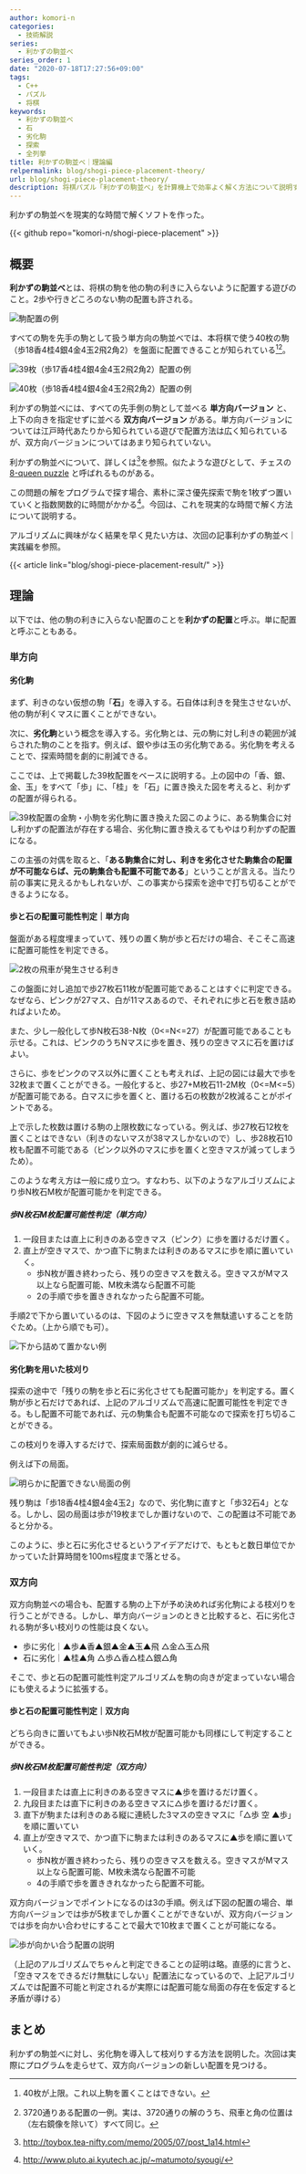 ```yaml
---
author: komori-n
categories:
  - 技術解説
series:
  - 利かずの駒並べ
series_order: 1
date: "2020-07-18T17:27:56+09:00"
tags:
  - C++
  - パズル
  - 将棋
keywords:
  - 利かずの駒並べ
  - 石
  - 劣化駒
  - 探索
  - 全列挙
title: 利かずの駒並べ｜理論編
relpermalink: blog/shogi-piece-placement-theory/
url: blog/shogi-piece-placement-theory/
description: 将棋パズル「利かずの駒並べ」を計算機上で効率よく解く方法について説明する。
---
```


利かずの駒並べを現実的な時間で解くソフトを作った。

{{< github repo="komori-n/shogi-piece-placement" >}}

## 概要

**利かずの駒並べ**とは、将棋の駒を他の駒の利きに入らないように配置する遊びのこと。2歩や行きどころのない駒の配置も許される。

![駒配置の例](http://sfenreader.appspot.com/sfen?sfen=8P%2F7NN%2F9%2F9%2FS7P%2F1P7%2F9%2F9%2F8P%20b%20-%201&lm=86 "86の歩は他の駒の利きに入っている")

すべての駒を先手の駒として扱う単方向の駒並べでは、本将棋で使う40枚の駒（歩18香4桂4銀4金4玉2飛2角2）を盤面に配置できることが知られている[^1][^2]。

[^1]: 40枚が上限。これ以上駒を置くことはできない。
[^2]: 3720通りある配置の一例。実は、3720通りの解のうち、飛車と角の位置は（左右鏡像を除いて）すべて同じ。

![39枚（歩17香4桂4銀4金4玉2飛2角2）配置の例](http://sfenreader.appspot.com/sfen?sfen=G1G1LLLPL%2F1R7%2FP1P1PPSSP%2F3R5%2FG1P1PSP1P%2F5N1PN%2FK1S1P1P1N%2F4BP1P1%2FK1G1N1PBP%20b%20 "39枚（歩17香4桂4銀4金4玉2飛2角2）配置の例")

![40枚（歩18香4桂4銀4金4玉2飛2角2）配置の例](http://sfenreader.appspot.com/sfen?sfen=G1LLLLP1G%2F1R7%2FP1PSSSP1G%2F7R1%2FK1PSPPP1P%2F3N1N3%2FK1P1P1P1P%2F3P1P2N%2FG1PBPBP1N%20b%20-%201 "40枚（歩18香4桂4銀4金4玉2飛2角2）配置の例")

利かずの駒並べには、すべての先手側の駒として並べる **単方向バージョン** と、上下の向きを指定せずに並べる **双方向バージョン** がある。単方向バージョンについては江戸時代あたりから知られている遊びで配置方法は広く知られているが、双方向バージョンについてはあまり知られていない。

利かずの駒並べについて、詳しくは[^3]を参照。似たような遊びとして、チェスの [8-queen puzzle](https://en.wikipedia.org/wiki/Eight_queens_puzzle) と呼ばれるものがある。

[^3]: <http://toybox.tea-nifty.com/memo/2005/07/post_1a14.html>

この問題の解をプログラムで探す場合、素朴に深さ優先探索で駒を1枚ずつ置いていくと指数関数的に時間がかかる[^4]。今回は、これを現実的な時間で解く方法について説明する。

[^4]: <http://www.pluto.ai.kyutech.ac.jp/~matumoto/syougi/>

アルゴリズムに興味がなく結果を早く見たい方は、次回の記事利かずの駒並べ｜実践編を参照。

{{< article link="blog/shogi-piece-placement-result/" >}}

## 理論

以下では、他の駒の利きに入らない配置のことを**利かずの配置**と呼ぶ。単に配置と呼ぶこともある。

### 単方向

#### 劣化駒

まず、利きのない仮想の駒「**石**」を導入する。石自体は利きを発生させないが、他の駒が利くマスに置くことができない。

次に、**劣化駒**という概念を導入する。劣化駒とは、元の駒に対し利きの範囲が減らされた駒のことを指す。例えば、銀や歩は玉の劣化駒である。劣化駒を考えることで、探索時間を劇的に削減できる。

ここでは、上で掲載した39枚配置をベースに説明する。上の図中の「香、銀、金、玉」をすべて「歩」に、「桂」を「石」に置き換えた図を考えると、利かずの配置が得られる。

![39枚配置の金駒・小駒を劣化駒に置き換えた図](feature.png "金駒小駒を劣化駒に置き換えた図。利かずの配置になっている。")このように、ある駒集合に対し利かずの配置法が存在する場合、劣化駒に置き換えるてもやはり利かずの配置になる。

この主張の対偶を取ると、「**ある駒集合に対し、利きを劣化させた駒集合の配置が不可能ならば、元の駒集合も配置不可能である**」ということが言える。当たり前の事実に見えるかもしれないが、この事実から探索を途中で打ち切ることができるようになる。

#### 歩と石の配置可能性判定｜単方向

盤面がある程度埋まっていて、残りの置く駒が歩と石だけの場合、そこそこ高速に配置可能性を判定できる。

![2枚の飛車が発生させる利き](sfen-1-1.png "青で示したマスは、すでにある駒が利いている。また、ピンクで示したマスは、一段目または青の真下のマスである。")

この盤面に対し追加で歩27枚石11枚が配置可能であることはすぐに判定できる。なぜなら、ピンクが27マス、白が11マスあるので、それぞれに歩と石を敷き詰めればよいため。

また、少し一般化して歩N枚石38-N枚（0&lt;=N&lt;=27）が配置可能であることも示せる。これは、ピンクのうちNマスに歩を置き、残りの空きマスに石を置けばよい。

さらに、歩をピンクのマス以外に置くことも考えれば、上記の図には最大で歩を32枚まで置くことができる。一般化すると、歩27+M枚石11-2M枚（0&lt;=M&lt;=5）が配置可能である。白マスに歩を置くと、置ける石の枚数が2枚減ることがポイントである。

上で示した枚数は置ける駒の上限枚数になっている。例えば、歩27枚石12枚を置くことはできない（利きのないマスが38マスしかないので）し、歩28枚石10枚も配置不可能である（ピンク以外のマスに歩を置くと空きマスが減ってしまうため）。

このような考え方は一般に成り立つ。すなわち、以下のようなアルゴリズムにより歩N枚石M枚が配置可能かを判定できる。

##### 歩N枚石M枚配置可能性判定（単方向）

1. 一段目または直上に利きのある空きマス（ピンク）に歩を置けるだけ置く。
2. 直上が空きマスで、かつ直下に駒または利きのあるマスに歩を順に置いていく。
   - 歩N枚が置き終わったら、残りの空きマスを数える。空きマスがMマス以上なら配置可能、M枚未満なら配置不可能
   - 2の手順で歩を置ききれなかったら配置不可能。

手順2で下から置いているのは、下図のように空きマスを無駄遣いすることを防ぐため。（上から順でも可）。

![下から詰めて置かない例](sfen-2.png "下から詰めて置かない例")

#### 劣化駒を用いた枝刈り

探索の途中で「残りの駒を歩と石に劣化させても配置可能か」を判定する。置く駒が歩と石だけであれば、上記のアルゴリズムで高速に配置可能性を判定できる。もし配置不可能であれば、元の駒集合も配置不可能なので探索を打ち切ることができる。

この枝刈りを導入するだけで、探索局面数が劇的に減らせる。

例えば下の局面。

![明らかに配置できない局面の例](sfen-2-1.png)

残り駒は「歩18香4桂4銀4金4玉2」なので、劣化駒に直すと「歩32石4」となる。しかし、図の局面は歩が19枚までしか置けないので、この配置は不可能であると分かる。

このように、歩と石に劣化させるというアイデアだけで、もともと数日単位でかかっていた計算時間を100ms程度まで落とせる。

### 双方向

双方向駒並べの場合も、配置する駒の上下が予め決めれば劣化駒による枝刈りを行うことができる。しかし、単方向バージョンのときと比較すると、石に劣化される駒が多い枝刈りの性能は良くない。

- 歩に劣化｜▲歩▲香▲銀▲金▲玉▲飛 △金△玉△飛
- 石に劣化｜▲桂▲角 △歩△香△桂△銀△角

そこで、歩と石の配置可能性判定アルゴリズムを駒の向きが定まっていない場合にも使えるように拡張する。

#### 歩と石の配置可能性判定｜双方向

どちら向きに置いてもよい歩N枚石M枚が配置可能かも同様にして判定することができる。

##### 歩N枚石M枚配置可能性判定（双方向）

1. 一段目または直上に利きのある空きマスに▲歩を置けるだけ置く。
2. 九段目または直下に利きのある空きマスに△歩を置けるだけ置く。
3. 直下が駒または利きのある縦に連続した3マスの空きマスに「△歩 空 ▲歩」を順に置いてい
4. 直上が空きマスで、かつ直下に駒または利きのあるマスに▲歩を順に置いていく。
   - 歩N枚が置き終わったら、残りの空きマスを数える。空きマスがMマス以上なら配置可能、M枚未満なら配置不可能
   - 4の手順で歩を置ききれなかったら配置不可能。

双方向バージョンでポイントになるのは3の手順。例えば下図の配置の場合、単方向バージョンでは歩が5枚までしか置くことができないが、双方向バージョンでは歩を向かい合わせにすることで最大で10枚まで置くことが可能になる。

![歩が向かい合う配置の説明](sfen-3.png)

（上記のアルゴリズムでちゃんと判定できることの証明は略。直感的に言うと、「空きマスをできるだけ無駄にしない」配置法になっているので、上記アルゴリズムでは配置不可能と判定されるが実際には配置可能な局面の存在を仮定すると矛盾が導ける）

## まとめ

利かずの駒並べに対し、劣化駒を導入して枝刈りする方法を説明した。次回は実際にプログラムを走らせて、双方向バージョンの新しい配置を見つける。
